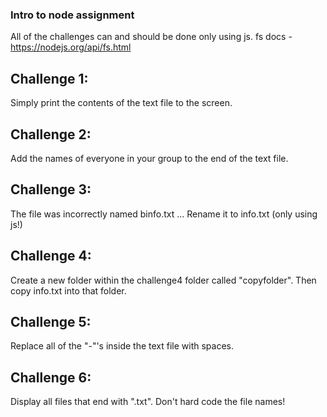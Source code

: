 ### Intro to node assignment
All of the challenges can and should be done only using js.
fs docs - https://nodejs.org/api/fs.html

## Challenge 1:
Simply print the contents of the text file to the screen.

## Challenge 2:
Add the names of everyone in your group to the end of the text file.

## Challenge 3:
The file was incorrectly named binfo.txt ... Rename it to info.txt (only using js!)

## Challenge 4:
Create a new folder within the challenge4 folder called "copyfolder". Then copy info.txt into that folder.

## Challenge 5:
Replace all of the "-"'s inside the text file with spaces.

## Challenge 6:
Display all files that end with ".txt". Don't hard code the file names!
